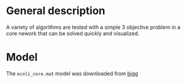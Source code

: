 # General description
 A variety of algorithms are tested with a simple 3 objective problem in a core nework that can be solved quickly and visualized.

# Model
The `ecoli_core.mat` model was downloaded from [bigg](bigg.ucsd.edu)




